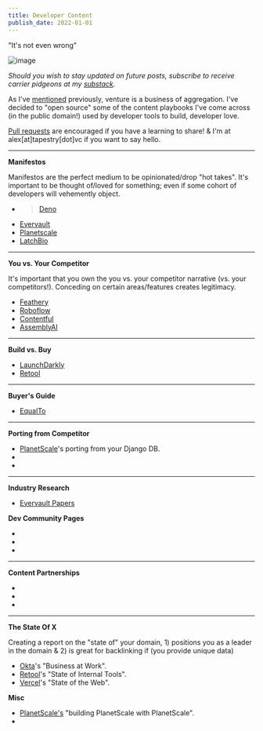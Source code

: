 ```yaml
---
title: Developer Content
publish_date: 2022-01-01
---
```


"It's not even wrong"

![image](https://user-images.githubusercontent.com/44316926/194576148-2ac110c3-29cf-4d3c-8de5-2e6835e0055f.png)

*Should you wish to stay updated on future posts, subscribe to receive carrier pidgeons at my [substack](https://whynowtech.substack.com/).*

As I've [mentioned](https://mack.work/advice_aggregated) previously, venture is a business of aggregation. I've decided to "open source" some of the content playbooks I've come across (in the public domain!) used by developer tools to build, developer love.

[Pull requests](https://github.com/alexmackenzie-wx/blog) are encouraged if you have a learning to share! & I'm at alex[at]tapestry[dot]vc if you want to say hello.

---

**Manifestos**

Manifestos are the perfect medium to be opinionated/drop "hot takes". It's important to be thought of/loved for something; even if some cohort of developers will vehemently object. 

- > [Deno](https://deno.com/blog/series-a)
- [Evervault](https://evervault.com/blog/manifesto)
- [Planetscale](https://principles.planetscale.com/)
- [LatchBio](https://latch.bio/about)

---

**You vs. Your Competitor**

It's important that you own the you vs. your competitor narrative (vs. your competitors!). Conceding on certain areas/features creates legitimacy.

- [Feathery](https://www.feathery.io/blog/feathery-vs-typeform)
- [Roboflow](https://blog.roboflow.com/roboflow-vs-scale/)
- [Contentful](https://www.contentful.com/r/knowledgebase/contentful-vs-wordpress-vs-drupal/)
- [AssemblyAI](https://www.assemblyai.com/blog/the-top-free-speech-to-text-apis-and-open-source-engines/)

---

**Build vs. Buy**

- [LaunchDarkly](https://launchdarkly.com/build-vs-buy/)
- [Retool](https://retool.com/blog/3-experts-on-building-vs-buying-internal-tools/) 

---

**Buyer's Guide**

- [EqualTo](https://www.equalto.com/resources/buyers-guide-to-sales-commission-software)

---

**Porting from Competitor**

- [PlanetScale](https://planetscale.com/blog/replace-your-django-database-with-planetscale)'s porting from your Django DB.
- 
- 

---

**Industry Research**
- [Evervault Papers](https://evervault.com/papers)

**Dev Community Pages**

- 
- 
- 

---

**Content Partnerships**

- 
- 
- 

---

**The State Of X**

Creating a report on the "state of" your domain, 1) positions you as a leader in the domain & 2) is great for backlinking if (you provide unique data)

- [Okta](https://www.okta.com/uk/businesses-at-work/)'s "Business at Work".
- [Retool](https://retool.com/blog/state-of-internal-tools-2021/)'s "State of Internal Tools". 
- [Vercel](https://vercel.com/blog/how-the-web-evolves)'s "State of the Web". 

**Misc**

- [PlanetScale's](https://planetscale.com/blog/building-planetscale-with-planetscale) "building PlanetScale with PlanetScale".
- 

